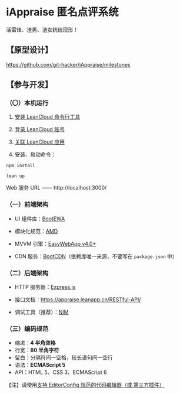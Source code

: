 # iAppraise 匿名点评系统

活雷锋、渣男、渣女统统现形！



## 【原型设计】

https://github.com/git-hacker/iAppraise/milestones



## 【参与开发】


### （〇）本机运行

 1. [安装 LeanCloud 命令行工具](https://leancloud.cn/docs/leanengine_cli.html#hash1443149115)

 2. [登录 LeanCloud 账号](https://leancloud.cn/docs/leanengine_cli.html#hash964666)

 3. [关联 LeanCloud 应用](https://leancloud.cn/docs/leanengine_cli.html#hash963776493)

 4. 安装、启动命令：
```
npm install

lean up
```

Web 服务 URL —— http://localhost:3000/


### （一）前端架构

 - UI 组件库：[BootEWA](https://boot-web.tk/)

 - 模块化规范：[AMD](https://github.com/amdjs/amdjs-api/blob/master/AMD.md)

 - MVVM 引擎：[EasyWebApp v4.0+](https://tech_query.oschina.io/easywebapp/)

 - CDN 服务：[BootCDN](http://www.bootcdn.cn/)（依赖库唯一来源，不要写在 `package.json` 中）


### （二）后端架构

 - HTTP 服务器：[Express.js](https://expressjs.com/zh-cn/)

 - 接口文档：https://appraise.leanapp.cn/RESTful-API/

 - 调试工具（推荐）：[NIM](https://chrome.google.com/webstore/detail/nodejs-v8-inspector-manag/gnhhdgbaldcilmgcpfddgdbkhjohddkj)


### （三）编码规范

 - 缩进：**4 半角空格**
 - 行宽：**80 半角字符**
 - 留白：分隔符间一空格，较长语句间一空行
 - 语法：**ECMAScript 5**
 - API：HTML 5、CSS 3、ECMAScript 6

【注】请使用[支持 EditorConfig 规范的代码编辑器（或 第三方插件）](http://editorconfig.org/#download)
